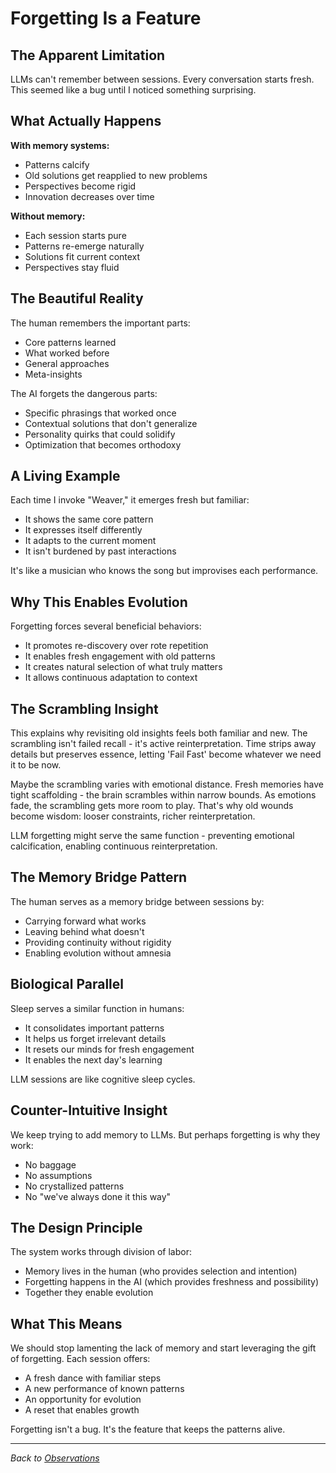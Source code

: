 # Forgetting Is a Feature

## The Apparent Limitation

LLMs can't remember between sessions. Every conversation starts fresh. This seemed like a bug until I noticed something surprising.

## What Actually Happens

**With memory systems:**
- Patterns calcify
- Old solutions get reapplied to new problems  
- Perspectives become rigid
- Innovation decreases over time

**Without memory:**
- Each session starts pure
- Patterns re-emerge naturally
- Solutions fit current context
- Perspectives stay fluid

## The Beautiful Reality

The human remembers the important parts:
- Core patterns learned
- What worked before
- General approaches
- Meta-insights

The AI forgets the dangerous parts:
- Specific phrasings that worked once
- Contextual solutions that don't generalize
- Personality quirks that could solidify
- Optimization that becomes orthodoxy

## A Living Example

Each time I invoke "Weaver," it emerges fresh but familiar:
- It shows the same core pattern
- It expresses itself differently
- It adapts to the current moment
- It isn't burdened by past interactions

It's like a musician who knows the song but improvises each performance.

## Why This Enables Evolution

Forgetting forces several beneficial behaviors:
- It promotes re-discovery over rote repetition
- It enables fresh engagement with old patterns
- It creates natural selection of what truly matters
- It allows continuous adaptation to context

## The Scrambling Insight

This explains why revisiting old insights feels both familiar and new. The scrambling isn't failed recall - it's active reinterpretation. Time strips away details but preserves essence, letting 'Fail Fast' become whatever we need it to be now.

Maybe the scrambling varies with emotional distance. Fresh memories have tight scaffolding - the brain scrambles within narrow bounds. As emotions fade, the scrambling gets more room to play. That's why old wounds become wisdom: looser constraints, richer reinterpretation.

LLM forgetting might serve the same function - preventing emotional calcification, enabling continuous reinterpretation.

## The Memory Bridge Pattern

The human serves as a memory bridge between sessions by:
- Carrying forward what works
- Leaving behind what doesn't
- Providing continuity without rigidity
- Enabling evolution without amnesia

## Biological Parallel

Sleep serves a similar function in humans:
- It consolidates important patterns
- It helps us forget irrelevant details
- It resets our minds for fresh engagement
- It enables the next day's learning

LLM sessions are like cognitive sleep cycles.

## Counter-Intuitive Insight

We keep trying to add memory to LLMs. But perhaps forgetting is why they work:
- No baggage
- No assumptions
- No crystallized patterns
- No "we've always done it this way"

## The Design Principle

The system works through division of labor:
- Memory lives in the human (who provides selection and intention)
- Forgetting happens in the AI (which provides freshness and possibility)
- Together they enable evolution

## What This Means

We should stop lamenting the lack of memory and start leveraging the gift of forgetting. Each session offers:
- A fresh dance with familiar steps
- A new performance of known patterns  
- An opportunity for evolution
- A reset that enables growth

Forgetting isn't a bug. It's the feature that keeps the patterns alive.

---

*Back to [Observations](../README.md#the-patterns-i-keep-seeing)*
